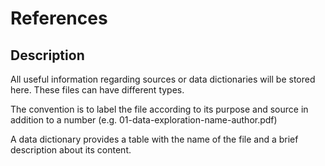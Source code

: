 # References

## Description

All useful information regarding sources or data dictionaries will be stored here. These files can have different types.

The convention is to label the file according to its purpose and source in addition to a number (e.g. 01-data-exploration-name-author.pdf)

A data dictionary provides a table with the name of the file and a brief description about its content.

